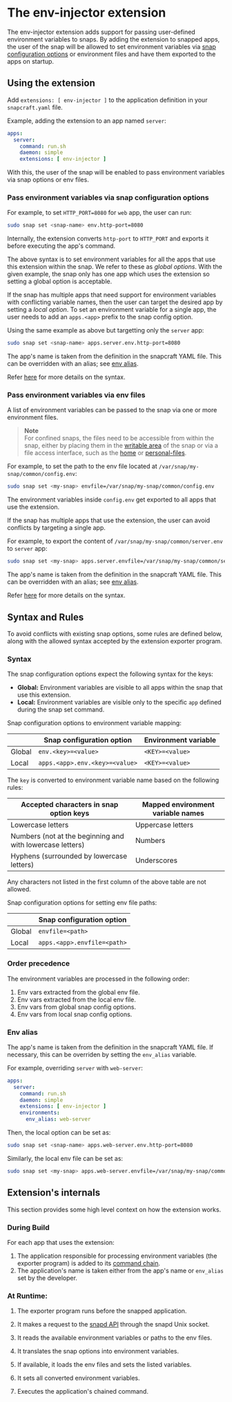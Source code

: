 # The env-injector extension

The env-injector extension adds support for passing user-defined environment variables to snaps. 
By adding the extension to snapped apps, the user of the snap will be allowed to set environment variables via [snap configuration options](https://snapcraft.io/docs/configuration-in-snaps) or environment files and have them exported to the apps on startup.

## Using the extension

Add `extensions: [ env-injector ]` to the application definition in your `snapcraft.yaml` file.

Example, adding the extension to an app named `server`:
```yaml
apps:
  server:
    command: run.sh
    daemon: simple
    extensions: [ env-injector ]
```

With this, the user of the snap will be enabled to pass environment variables via snap options or env files.

### Pass environment variables via snap configuration options

For example, to set `HTTP_PORT=8080` for `web` app, the user can run:

```bash
sudo snap set <snap-name> env.http-port=8080
```

Internally, the extension converts `http-port` to `HTTP_PORT` and exports it before executing the app's command.

The above syntax is to set environment variables for all the apps that use this extension within the snap.
We refer to these as *global options*. 
With the given example, the snap only has one app which uses the extension so setting a global option is acceptable. 

If the snap has multiple apps that need support for environment variables with conflicting variable names, then the user can target the desired app by setting a *local option*.
To set an environment variable for a single app, the user needs to add an `apps.<app>` prefix to the snap config option.

Using the same example as above but targetting only the `server` app:
```bash
sudo snap set <snap-name> apps.server.env.http-port=8080
```

The app's name is taken from the definition in the snapcraft YAML file.
This can be overridden with an alias; see [env alias](#env-alias).

Refer [here](#syntax) for more details on the syntax.


### Pass environment variables via env files

A list of environment variables can be passed to the snap via one or more environment files.

> **Note**  
> For confined snaps, the files need to be accessible from within the snap, either by placing them in the [writable area](https://snapcraft.io/docs/data-locations) of the snap or via a file access interface, such as the [home](https://snapcraft.io/docs/home-interface) or [personal-files](https://snapcraft.io/docs/personal-files-interface).

For example, to set the path to the env file located at `/var/snap/my-snap/common/config.env`:
```bash
sudo snap set <my-snap> envfile=/var/snap/my-snap/common/config.env
```

The environment variables inside `config.env` get exported to all apps that use the extension. 

If the snap has multiple apps that use the extension, the user can avoid conflicts by targeting a single app.

For example, to export the content of `/var/snap/my-snap/common/server.env` to `server` app:
```bash
sudo snap set <my-snap> apps.server.envfile=/var/snap/my-snap/common/server.env
```

The app's name is taken from the definition in the snapcraft YAML file.
This can be overridden with an alias; see [env alias](#env-alias).

Refer [here](#syntax) for more details on the syntax.

## Syntax and Rules

To avoid conflicts with existing snap options, some rules are defined below, along with the allowed syntax accepted by the extension exporter program.

### Syntax

The snap configuration options expect the following syntax for the keys:

* **Global:** Environment variables are visible to all apps within the snap that use this extension.
* **Local:** Environment variables are visible only to the specific `app` defined during the snap set command.

Snap configuration options to environment variable mapping:

|        | Snap configuration option      | Environment variable |
|--------|--------------------------------|----------------------|
| Global | `env.<key>=<value>`            | `<KEY>=<value>`      |
| Local  | `apps.<app>.env.<key>=<value>` | `<KEY>=<value>`      |

The `key` is converted to environment variable name based on the following rules:

| Accepted characters in snap option keys                   | Mapped environment variable names |
|-----------------------------------------------------------|-----------------------------------|
| Lowercase letters                                         | Uppercase letters                 |
| Numbers (not at the beginning and with lowercase letters) | Numbers                           |
| Hyphens (surrounded by lowercase letters)                 | Underscores                       |

Any characters not listed in the first column of the above table are not allowed.

Snap configuration options for setting env file paths:

|        | Snap configuration option   |
|--------|-----------------------------|
| Global | `envfile=<path>`            |
| Local  | `apps.<app>.envfile=<path>` |

### Order precedence

The environment variables are processed in the following order:

1. Env vars extracted from the global env file.
2. Env vars extracted from the local env file.
3. Env vars from global snap config options.
4. Env vars from local snap config options.

### Env alias

The app's name is taken from the definition in the snapcraft YAML file. 
If necessary, this can be overriden by setting the `env_alias` variable. 

For example, overriding `server` with `web-server`:
```yaml
apps:
  server:
    command: run.sh
    daemon: simple
    extensions: [ env-injector ]
    environments:
      env_alias: web-server
```

Then, the local option can be set as:
```bash
sudo snap set <snap-name> apps.web-server.env.http-port=8080
```

Similarly, the local env file can be set as:
```bash
sudo snap set <my-snap> apps.web-server.envfile=/var/snap/my-snap/common/server.env
```

## Extension's internals

This section provides some high level context on how the extension works.

### During Build

<!--TODO: Put a link to exporter program repository -->
For each app that uses the extension:
1. The application responsible for processing environment variables (the exporter program) is added to its [command chain](https://snapcraft.io/docs/snapcraft-app-and-service-metadata#heading--command-chain).
2. The application's name is taken either from the app's name or `env_alias` set by the developer.

### At Runtime:

1. The exporter program runs before the snapped application.

2. It makes a request to the [snapd API](https://snapcraft.io/docs/using-the-api) through the snapd Unix socket.

3. It reads the available environment variables or paths to the env files.

4. It translates the snap options into environment variables.

5. If available, it loads the env files and sets the listed variables.

6. It sets all converted environment variables.

7. Executes the application's chained command.


